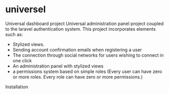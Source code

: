 # universel
Universal dashboard project
Universal administration panel project coupled to the laravel authentication system.
This project incorporates elements such as:
- Stylized views.
- Sending account confirmation emails when registering a user
- The connection through social networks for users wishing to connect in one click
- An administration panel with stylized views
- a permissions system based on simple roles (Every user can have zero or more roles.
Every role can have zero or more permissions.)

Installation
